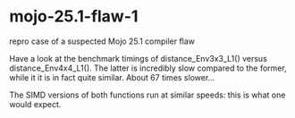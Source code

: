 # mojo-25.1-flaw-1
repro case of a suspected Mojo 25.1 compiler flaw

Have a look at the benchmark timings of distance_Env3x3_L1() versus distance_Env4x4_L1(). The latter is incredibly slow compared to the former, while it it is in fact quite similar. About 67 times slower...

The SIMD versions of both functions run at similar speeds: this is what one would expect.
